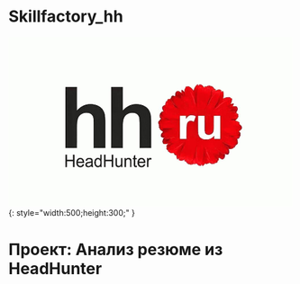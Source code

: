 # Skillfactory_hh

![hh image](https://github.com/kuchsk/Skillfactory_hh/blob/main/hh%20label2.jpg){: style="width:500;height:300;" }

# Проект: Анализ резюме из HeadHunter


